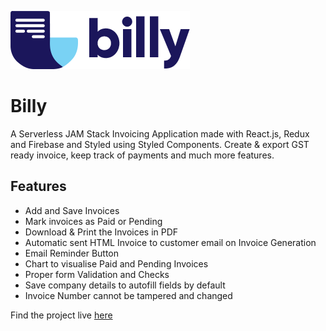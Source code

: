 ![Billy Logo](./src/images/Billy-Logo.png)

# Billy

A Serverless JAM Stack Invoicing Application made with React.js, Redux and Firebase and Styled using Styled Components. Create & export GST ready invoice, keep track of payments and much more features.

## Features

- Add and Save Invoices
- Mark invoices as Paid or Pending
- Download & Print the Invoices in PDF
- Automatic sent HTML Invoice to customer email on Invoice Generation
- Email Reminder Button
- Chart to visualise Paid and Pending Invoices
- Proper form Validation and Checks
- Save company details to autofill fields by default
- Invoice Number cannot be tampered and changed

Find the project live [here](https://billy.damnitrahul.com/)
